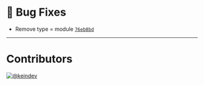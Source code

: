 # :bug: Bug Fixes

- Remove type = module [`76eb8bd`](https://github.com/tagproject/ts-library-shared-config/commit/76eb8bd4ae43f425eff72139bee722c1a49fad6d)

---

# Contributors

[![@keindev](https://avatars.githubusercontent.com/u/4527292?v=4&s=40)](https://github.com/keindev)
